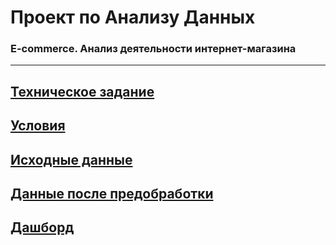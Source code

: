 # Проект по Анализу Данных
### E-commerce. Анализ деятельности интернет-магазина
____
## [Техническое задание](https://docs.google.com/document/d/1dDmondkYkW4K_YUqNaAFPHXpuevV1jiUQX4R_buuWco/edit?usp=sharing)
## [Условия](https://github.com/lprwk/AnalyticsProject/blob/master/ToDo.md)
## [Исходные данные](https://github.com/lprwk/AnalyticsProject/blob/master/data.csv)
## [Данные после предобработки](https://github.com/lprwk/AnalyticsProject/blob/master/resolvedData.csv)
## [Дашборд](https://datalens.yandex.ru/6u6ng0pd1rmiv-delivery-dron-dashbord)
